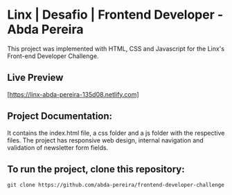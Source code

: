 # Linx | Desafio | Frontend Developer - Abda Pereira

This project was implemented with HTML, CSS and Javascript for the Linx's Front-end Developer Challenge.

## Live Preview
[https://linx-abda-pereira-135d08.netlify.com]

## Project Documentation:
It contains the index.html file, a css folder and a js folder with the respective files.
The project has responsive web design, internal navigation and validation of newsletter form fields.

## To run the project, clone this repository:
```
git clone https://github.com/abda-pereira/frontend-developer-challenge
```
